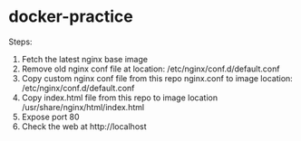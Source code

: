 # docker-practice

Steps: 
1. Fetch the latest nginx base image 
2. Remove old nginx conf file at location: /etc/nginx/conf.d/default.conf
3. Copy custom nginx conf file from this repo nginx.conf to image location: /etc/nginx/conf.d/default.conf
4. Copy index.html file from this repo to image location /usr/share/nginx/html/index.html
5. Expose port 80 
6. Check the web at http://localhost
